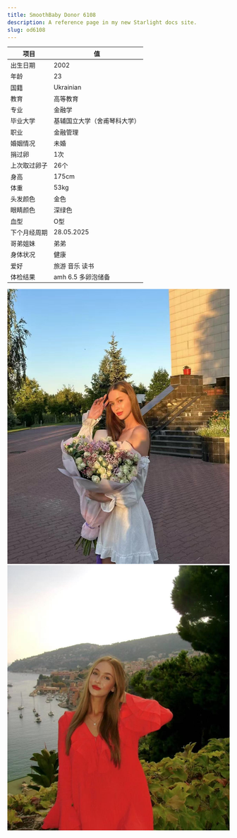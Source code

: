 ```yaml
---
title: SmoothBaby Donor 6108
description: A reference page in my new Starlight docs site.
slug: od6108
---
```


| 项目 | 值 |
| --- | --- |
| 出生日期 | 2002 |
| 年龄 | 23 |
| 国籍 | Ukrainian |
| 教育 | 高等教育 |
| 专业 | 金融学 |
| 毕业大学 | 基辅国立大学（舍甫琴科大学） |
| 职业 | 金融管理 |
| 婚姻情况 | 未婚 |
| 捐过卵 | 1次 |
| 上次取过卵子 | 26个 |
| 身高 | 175cm |
| 体重 | 53kg |
| 头发颜色 | 金色 |
| 眼睛颜色 | 深绿色 |
| 血型 | O型 |
| 下个月经周期 | 28.05.2025 |
| 哥弟姐妹 | 弟弟 |
| 身体状况 | 健康 |
| 爱好 | 旅游 音乐 读书 |
| 体检结果 | amh 6.5 多卵泡储备 |

![](media/6108-1.jpg)
![](media/6108-2.jpg)